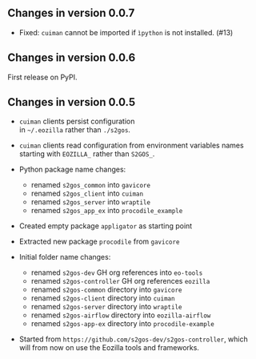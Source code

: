 ## Changes in version 0.0.7

- Fixed: `cuiman` cannot be imported if `ìpython` is not installed. (#13)

## Changes in version 0.0.6

First release on PyPI.

## Changes in version 0.0.5

- `cuiman` clients persist configuration  
  in `~/.eozilla` rather than `./s2gos`.
- `cuiman` clients read configuration from 
  environment variables names 
  starting with `EOZILLA_` rather than `S2GOS_`.
- Python package name changes:
    - renamed `s2gos_common` into `gavicore` 
    - renamed `s2gos_client` into `cuiman` 
    - renamed `s2gos_server` into `wraptile` 
    - renamed `s2gos_app_ex` into `procodile_example` 
- Created empty package `appligator` as starting point
- Extracted new package `procodile` from `gavicore`
- Initial folder name changes:
    - renamed `s2gos-dev` GH org references into `eo-tools`
    - renamed `s2gos-controller` GH org references `eozilla`
    - renamed `s2gos-common` directory into `gavicore`
    - renamed `s2gos-client` directory into `cuiman`
    - renamed `s2gos-server` directory into `wraptile`
    - renamed `s2gos-airflow` directory into `eozilla-airflow`
    - renamed `s2gos-app-ex` directory into `procodile-example`
  
- Started from `https://github.com/s2gos-dev/s2gos-controller`, which will 
  from now on use the Eozilla tools and frameworks.
